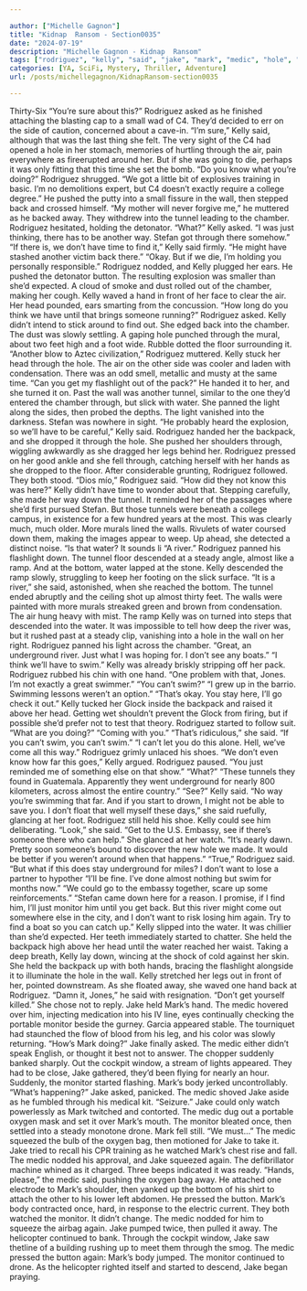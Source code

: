 ```yaml
---

author: ["Michelle Gagnon"]
title: "Kidnap  Ransom - Section0035"
date: "2024-07-19"
description: "Michelle Gagnon - Kidnap  Ransom"
tags: ["rodriguez", "kelly", "said", "jake", "mark", "medic", "hole", "tunnel", "hand", "water", "wall", "monitor", "asked", "back", "chamber", "one", "air", "time", "away", "another", "stefan", "find", "head", "foot", "get"]
categories: [YA, SciFi, Mystery, Thriller, Adventure]
url: /posts/michellegagnon/KidnapRansom-section0035

---
```



Thirty-Six
“You’re sure about this?” Rodriguez asked as he finished attaching the blasting cap to a small wad of C4. They’d decided to err on the side of caution, concerned about a cave-in.
“I’m sure,” Kelly said, although that was the last thing she felt. The very sight of the C4 had opened a hole in her stomach, memories of hurtling through the air, pain everywhere as fireerupted around her. But if she was going to die, perhaps it was only fitting that this time she set the bomb. “Do you know what you’re doing?”
Rodriguez shrugged. “We got a little bit of explosives training in basic. I’m no demolitions expert, but C4 doesn’t exactly require a college degree.” He pushed the putty into a small fissure in the wall, then stepped back and crossed himself. “My mother will never forgive me,” he muttered as he backed away.
They withdrew into the tunnel leading to the chamber. Rodriguez hesitated, holding the detonator.
“What?” Kelly asked.
“I was just thinking, there has to be another way. Stefan got through there somehow.”
“If there is, we don’t have time to find it,” Kelly said firmly. “He might have stashed another victim back there.”
“Okay. But if we die, I’m holding you personally responsible.” Rodriguez nodded, and Kelly plugged her ears. He pushed the detonator button.
The resulting explosion was smaller than she’d expected. A cloud of smoke and dust rolled out of the chamber, making her cough. Kelly waved a hand in front of her face to clear the air. Her head pounded, ears smarting from the concussion.
“How long do you think we have until that brings someone running?” Rodriguez asked.
Kelly didn’t intend to stick around to find out. She edged back into the chamber. The dust was slowly settling. A gaping hole punched through the mural, about two feet high and a foot wide. Rubble dotted the floor surrounding it.
“Another blow to Aztec civilization,” Rodriguez muttered.
Kelly stuck her head through the hole. The air on the other side was cooler and laden with condensation. There was an odd smell, metallic and musty at the same time. “Can you get my flashlight out of the pack?”
He handed it to her, and she turned it on. Past the wall was another tunnel, similar to the one they’d entered the chamber through, but slick with water. She panned the light along the sides, then probed the depths. The light vanished into the darkness. Stefan was nowhere in sight.
“He probably heard the explosion, so we’ll have to be careful,” Kelly said. Rodriguez handed her the backpack, and she dropped it through the hole. She pushed her shoulders through, wiggling awkwardly as she dragged her legs behind her. Rodriguez pressed on her good ankle and she fell through, catching herself with her hands as she dropped to the floor. After considerable grunting, Rodriguez followed. They both stood.
“Dios mío,” Rodriguez said. “How did they not know this was here?”
Kelly didn’t have time to wonder about that. Stepping carefully, she made her way down the tunnel. It reminded her of the passages where she’d first pursued Stefan. But those tunnels were beneath a college campus, in existence for a few hundred years at the most. This was clearly much, much older. More murals lined the walls. Rivulets of water coursed down them, making the images appear to weep. Up ahead, she detected a distinct noise. “Is that water? It sounds li
“A river.” Rodriguez panned his flashlight down. The tunnel floor descended at a steady angle, almost like a ramp. And at the bottom, water lapped at the stone.
Kelly descended the ramp slowly, struggling to keep her footing on the slick surface. “It is a river,” she said, astonished, when she reached the bottom.
The tunnel ended abruptly and the ceiling shot up almost thirty feet. The walls were painted with more murals streaked green and brown from condensation. The air hung heavy with mist. The ramp Kelly was on turned into steps that descended into the water. It was impossible to tell how deep the river was, but it rushed past at a steady clip, vanishing into a hole in the wall on her right.
Rodriguez panned his light across the chamber. “Great, an underground river. Just what I was hoping for. I don’t see any boats.”
“I think we’ll have to swim.” Kelly was already briskly stripping off her pack.
Rodriguez rubbed his chin with one hand. “One problem with that, Jones. I’m not exactly a great swimmer.”
“You can’t swim?”
“I grew up in the barrio. Swimming lessons weren’t an option.”
“That’s okay. You stay here, I’ll go check it out.” Kelly tucked her Glock inside the backpack and raised it above her head. Getting wet shouldn’t prevent the Glock from firing, but if possible she’d prefer not to test that theory.
Rodriguez started to follow suit.
“What are you doing?”
“Coming with you.”
“That’s ridiculous,” she said. “If you can’t swim, you can’t swim.”
“I can’t let you do this alone. Hell, we’ve come all this way.” Rodriguez grimly unlaced his shoes.
“We don’t even know how far this goes,” Kelly argued.
Rodriguez paused. “You just reminded me of something else on that show.”
“What?”
“These tunnels they found in Guatemala. Apparently they went underground for nearly 800 kilometers, across almost the entire country.”
“See?” Kelly said. “No way you’re swimming that far. And if you start to drown, I might not be able to save you. I don’t float that well myself these days,” she said ruefully, glancing at her foot.
Rodriguez still held his shoe. Kelly could see him deliberating. “Look,” she said. “Get to the U.S. Embassy, see if there’s someone there who can help.” She glanced at her watch. “It’s nearly dawn. Pretty soon someone’s bound to discover the new hole we made. It would be better if you weren’t around when that happens.”
“True,” Rodriguez said. “But what if this does stay underground for miles? I don’t want to lose a partner to hypother
“I’ll be fine. I’ve done almost nothing but swim for months now.”
“We could go to the embassy together, scare up some reinforcements.”
“Stefan came down here for a reason. I promise, if I find him, I’ll just monitor him until you get back. But this river might come out somewhere else in the city, and I don’t want to risk losing him again. Try to find a boat so you can catch up.” Kelly slipped into the water. It was chillier than she’d expected. Her teeth immediately started to chatter. She held the backpack high above her head until the water reached her waist. Taking a deep breath, Kelly lay down, wincing at the shock of cold against her skin. She held the backpack up with both hands, bracing the flashlight alongside it to illuminate the hole in the wall. Kelly stretched her legs out in front of her, pointed downstream. As she floated away, she waved one hand back at Rodriguez.
“Damn it, Jones,” he said with resignation. “Don’t get yourself killed.”
She chose not to reply.
Jake held Mark’s hand. The medic hovered over him, injecting medication into his IV line, eyes continually checking the portable monitor beside the gurney.
Garcia appeared stable. The tourniquet had staunched the flow of blood from his leg, and his color was slowly returning.
“How’s Mark doing?” Jake finally asked.
The medic either didn’t speak English, or thought it best not to answer.
The chopper suddenly banked sharply. Out the cockpit window, a stream of lights appeared. They had to be close, Jake gathered, they’d been flying for nearly an hour.
Suddenly, the monitor started flashing. Mark’s body jerked uncontrollably.
“What’s happening?” Jake asked, panicked.
The medic shoved Jake aside as he fumbled through his medical kit. “Seizure.”
Jake could only watch powerlessly as Mark twitched and contorted. The medic dug out a portable oxygen mask and set it over Mark’s mouth. The monitor bleated once, then settled into a steady monotone drone.
Mark fell still.
“We must…” The medic squeezed the bulb of the oxygen bag, then motioned for Jake to take it. Jake tried to recall his CPR training as he watched Mark’s chest rise and fall. The medic nodded his approval, and Jake squeezed again. The defibrillator machine whined as it charged. Three beeps indicated it was ready.
“Hands, please,” the medic said, pushing the oxygen bag away. He attached one electrode to Mark’s shoulder, then yanked up the bottom of his shirt to attach the other to his lower left abdomen. He pressed the button. Mark’s body contracted once, hard, in response to the electric current. They both watched the monitor. It didn’t change.
The medic nodded for him to squeeze the airbag again. Jake pumped twice, then pulled it away.
The helicopter continued to bank. Through the cockpit window, Jake saw thetline of a building rushing up to meet them through the smog. The medic pressed the button again: Mark’s body jumped. The monitor continued to drone.
As the helicopter righted itself and started to descend, Jake began praying.
